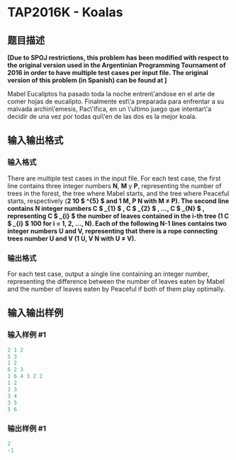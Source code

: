# TAP2016K - Koalas

## 题目描述

**\[Due to SPOJ restrictions, this problem has been modified with respect to the original version used in the Argentinian Programming Tournament of 2016 in order to have multiple test cases per input file. The original version of this problem (in Spanish) can be found at  \]**

Mabel Eucaliptos ha pasado toda la noche entren\\'andose en el arte de comer hojas de eucalipto. Finalmente est\\'a preparada para enfrentar a su malvada archin\\'emesis, Pac\\'ifica, en un \\'ultimo juego que intentar\\'a decidir de una vez por todas qui\\'en de las dos es la mejor koala.

## 输入输出格式

### 输入格式

There are multiple test cases in the input file. For each test case, the first line contains three integer numbers **N**, **M** y **P**, representing the number of trees in the forest, the tree where Mabel starts, and the tree where Peaceful starts, respectively (**2 ****10 $ ^{5} $** and **1** ****M, P** ****N** with **M ≠ P**). The second line contains **N** integer numbers **C $ _{1} $ , C $ _{2} $ , ..., C $ _{N} $** , representing **C $ _{i} $** the number of leaves contained in the **i**-th tree (**1** ****C $ _{i} $** ****100** for **i = 1, 2, ..., N**). Each of the following **N-1** lines contains two integer numbers **U** and **V**, representing that there is a rope connecting trees number **U** and **V** (**1** ****U, V** ****N** with **U ≠ V**).****************

### 输出格式

For each test case, output a single line containing an integer number, representing the difference between the number of leaves eaten by Mabel and the number of leaves eaten by Peaceful if both of them play optimally.

## 输入输出样例

### 输入样例 #1

```cpp
2 1 2
5 3
1 2
6 2 3
1 6 4 3 2 2
1 2
2 3
3 4
3 5
5 6
```


### 输出样例 #1

```cpp
2
-1
```


